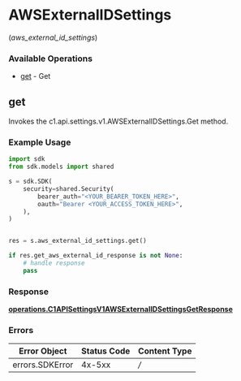 # AWSExternalIDSettings
(*aws_external_id_settings*)

### Available Operations

* [get](#get) - Get

## get

Invokes the c1.api.settings.v1.AWSExternalIDSettings.Get method.

### Example Usage

```python
import sdk
from sdk.models import shared

s = sdk.SDK(
    security=shared.Security(
        bearer_auth="<YOUR_BEARER_TOKEN_HERE>",
        oauth="Bearer <YOUR_ACCESS_TOKEN_HERE>",
    ),
)


res = s.aws_external_id_settings.get()

if res.get_aws_external_id_response is not None:
    # handle response
    pass
```


### Response

**[operations.C1APISettingsV1AWSExternalIDSettingsGetResponse](../../models/operations/c1apisettingsv1awsexternalidsettingsgetresponse.md)**
### Errors

| Error Object    | Status Code     | Content Type    |
| --------------- | --------------- | --------------- |
| errors.SDKError | 4x-5xx          | */*             |
